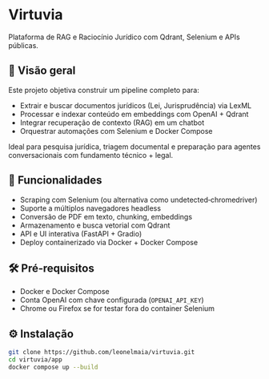 # Virtuvia

Plataforma de RAG e Raciocínio Jurídico com Qdrant, Selenium e APIs públicas.

## 🧩 Visão geral

Este projeto objetiva construir um pipeline completo para:

- Extrair e buscar documentos jurídicos (Lei, Jurisprudência) via LexML  
- Processar e indexar conteúdo em embeddings com OpenAI + Qdrant  
- Integrar recuperação de contexto (RAG) em um chatbot  
- Orquestrar automações com Selenium e Docker Compose

Ideal para pesquisa jurídica, triagem documental e preparação para agentes conversacionais com fundamento técnico + legal.

## 🚀 Funcionalidades

- Scraping com Selenium (ou alternativa como undetected‑chromedriver)  
- Suporte a múltiplos navegadores headless  
- Conversão de PDF em texto, chunking, embeddings  
- Armazenamento e busca vetorial com Qdrant  
- API e UI interativa (FastAPI + Gradio)  
- Deploy containerizado via Docker + Docker Compose

## 🛠️ Pré‑requisitos

- Docker e Docker Compose  
- Conta OpenAI com chave configurada (`OPENAI_API_KEY`)  
- Chrome ou Firefox se for testar fora do container Selenium

## ⚙️ Instalação

```bash
git clone https://github.com/leonelmaia/virtuvia.git
cd virtuvia/app
docker compose up --build
